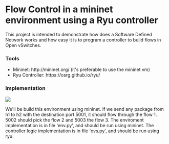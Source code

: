 <h1>Flow Control in a mininet environment using a Ryu controller</h1>
This project is intended to demonstrate how does a Software Defined Network works and how easy it is to program a controller to build flows in Open vSwitches.

<h3>
  Tools
</h3>
 <ul>
  <li>
    Mininet: http://mininet.org/ (it's preferable to use the mininet vm)
  </li>
  <li>
    Ryu Controller: https://osrg.github.io/ryu/
  </li>
 </ul>

<h3>
  Implementation
</h3>

<img src="/environment.jpg" />

We'll be build this environment using mininet. If we send any package from h1 to h2 with the destination port 5001, it should flow through the flow 1. 5002 should pick the flow 2 and 5003 the flow 3.
The enviroment implementation is in file 'env.py', and should be run using mininet.
The controller logic implementation is in file 'ovs.py', and should be run using ryu.
